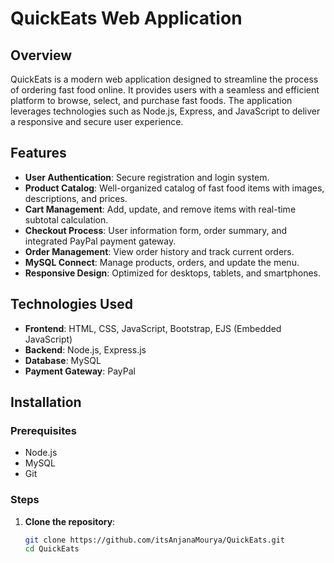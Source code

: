 # QuickEats Web Application

## Overview

QuickEats is a modern web application designed to streamline the process of ordering fast food online. It provides users with a seamless and efficient platform to browse, select, and purchase fast foods. The application leverages technologies such as Node.js, Express, and JavaScript to deliver a responsive and secure user experience.

## Features

- **User Authentication**: Secure registration and login system.
- **Product Catalog**: Well-organized catalog of fast food items with images, descriptions, and prices.
- **Cart Management**: Add, update, and remove items with real-time subtotal calculation.
- **Checkout Process**: User information form, order summary, and integrated PayPal payment gateway.
- **Order Management**: View order history and track current orders.
- **MySQL Connect**: Manage products, orders, and update the menu.
- **Responsive Design**: Optimized for desktops, tablets, and smartphones.

## Technologies Used

- **Frontend**: HTML, CSS, JavaScript, Bootstrap, EJS (Embedded JavaScript)
- **Backend**: Node.js, Express.js
- **Database**: MySQL
- **Payment Gateway**: PayPal

## Installation

### Prerequisites

- Node.js
- MySQL
- Git

### Steps

1. **Clone the repository**:
   ```sh
   git clone https://github.com/itsAnjanaMourya/QuickEats.git
   cd QuickEats

